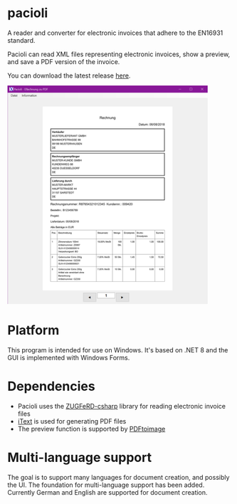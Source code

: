 # pacioli
A reader and converter for electronic invoices that adhere to the EN16931 standard.

Pacioli can read XML files representing electronic invoices, show a preview, and save a PDF version of the invoice.

You can download the latest release [here](https://github.com/koozala/pacioli/releases/latest).

<img src="https://github.com/koozala/pacioli/blob/main/doc/Pacioli_Screenshot_1.png" width="450">


# Platform
This program is intended for use on Windows. It's based on .NET 8 and the GUI is implemented with Windows Forms.

# Dependencies
* Pacioli uses the [ZUGFeRD-csharp](https://github.com/stephanstapel/ZUGFeRD-csharp) library for reading electronic invoice files
* [iText](https://itextpdf.com/) is used for generating PDF files
* The preview function is supported by [PDFtoimage](https://github.com/sungaila/PDFtoImage) 

# Multi-language support

The goal is to support many languages for document creation, and possibly the UI. The foundation for multi-language support has been added. Currently German and English are supported for document creation.


